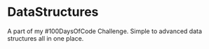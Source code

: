 # DataStructures
A part of my #100DaysOfCode Challenge. Simple to advanced data structures all in one place.
